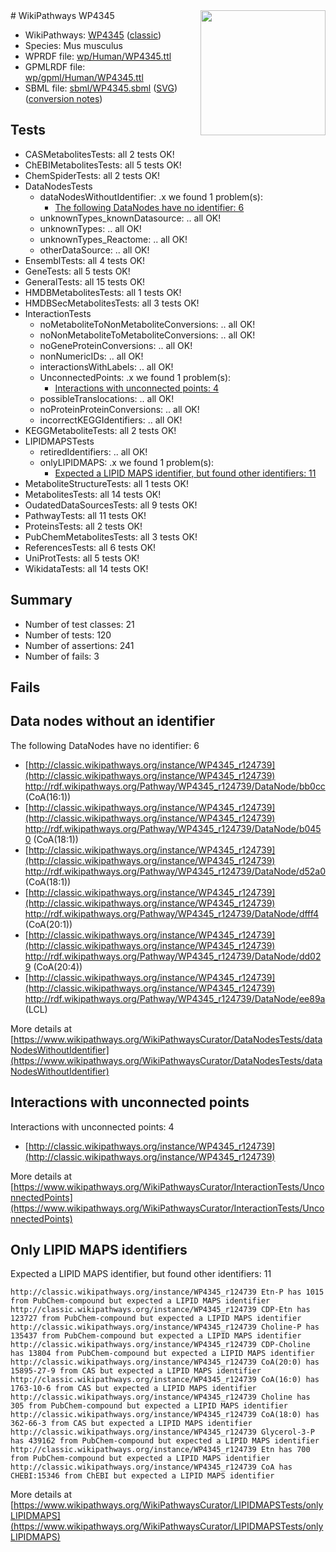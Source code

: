 <img style="float: right; width: 200px" src="https://upload.wikimedia.org/wikipedia/commons/thumb/8/83/Wplogo_with_text_500.png/640px-Wplogo_with_text_500.png" />
# WikiPathways WP4345

* WikiPathways: [WP4345](https://wikipathways.org/pathways/WP4345) ([classic](https://classic.wikipathways.org/instance/WP4345))
* Species: Mus musculus
* WPRDF file: [wp/Human/WP4345.ttl](../wp/Human/WP4345.ttl)
* GPMLRDF file: [wp/gpml/Human/WP4345.ttl](../wp/gpml/Human/WP4345.ttl)
* SBML file: [sbml/WP4345.sbml](../sbml/WP4345.sbml) ([SVG](../sbml/WP4345.svg)) ([conversion notes](../sbml/WP4345.txt))

## Tests
* CASMetabolitesTests: all 2 tests OK!
* ChEBIMetabolitesTests: all 5 tests OK!
* ChemSpiderTests: all 2 tests OK!
* DataNodesTests
    * dataNodesWithoutIdentifier: .x we found 1 problem(s):
        * [The following DataNodes have no identifier: 6](#d2d32fa5)
    * unknownTypes_knownDatasource: .. all OK!
    * unknownTypes: .. all OK!
    * unknownTypes_Reactome: .. all OK!
    * otherDataSource: .. all OK!
* EnsemblTests: all 4 tests OK!
* GeneTests: all 5 tests OK!
* GeneralTests: all 15 tests OK!
* HMDBMetabolitesTests: all 1 tests OK!
* HMDBSecMetabolitesTests: all 3 tests OK!
* InteractionTests
    * noMetaboliteToNonMetaboliteConversions: .. all OK!
    * noNonMetaboliteToMetaboliteConversions: .. all OK!
    * noGeneProteinConversions: .. all OK!
    * nonNumericIDs: .. all OK!
    * interactionsWithLabels: .. all OK!
    * UnconnectedPoints: .x we found 1 problem(s):
        * [Interactions with unconnected points: 4](#35a61adc)
    * possibleTranslocations: .. all OK!
    * noProteinProteinConversions: .. all OK!
    * incorrectKEGGIdentifiers: .. all OK!
* KEGGMetaboliteTests: all 2 tests OK!
* LIPIDMAPSTests
    * retiredIdentifiers: .. all OK!
    * onlyLIPIDMAPS: .x we found 1 problem(s):
        * [Expected a LIPID MAPS identifier, but found other identifiers: 11](#d0bfb679)
* MetaboliteStructureTests: all 1 tests OK!
* MetabolitesTests: all 14 tests OK!
* OudatedDataSourcesTests: all 9 tests OK!
* PathwayTests: all 11 tests OK!
* ProteinsTests: all 2 tests OK!
* PubChemMetabolitesTests: all 3 tests OK!
* ReferencesTests: all 6 tests OK!
* UniProtTests: all 5 tests OK!
* WikidataTests: all 14 tests OK!


## Summary

* Number of test classes: 21
* Number of tests: 120
* Number of assertions: 241
* Number of fails: 3

## Fails

<a name="d2d32fa5" />

## Data nodes without an identifier

The following DataNodes have no identifier: 6

* [http://classic.wikipathways.org/instance/WP4345_r124739](http://classic.wikipathways.org/instance/WP4345_r124739) http://rdf.wikipathways.org/Pathway/WP4345_r124739/DataNode/bb0cc (CoA(16:1))
* [http://classic.wikipathways.org/instance/WP4345_r124739](http://classic.wikipathways.org/instance/WP4345_r124739) http://rdf.wikipathways.org/Pathway/WP4345_r124739/DataNode/b0450 (CoA(18:1))
* [http://classic.wikipathways.org/instance/WP4345_r124739](http://classic.wikipathways.org/instance/WP4345_r124739) http://rdf.wikipathways.org/Pathway/WP4345_r124739/DataNode/d52a0 (CoA(18:1))
* [http://classic.wikipathways.org/instance/WP4345_r124739](http://classic.wikipathways.org/instance/WP4345_r124739) http://rdf.wikipathways.org/Pathway/WP4345_r124739/DataNode/dfff4 (CoA(20:1))
* [http://classic.wikipathways.org/instance/WP4345_r124739](http://classic.wikipathways.org/instance/WP4345_r124739) http://rdf.wikipathways.org/Pathway/WP4345_r124739/DataNode/dd029 (CoA(20:4))
* [http://classic.wikipathways.org/instance/WP4345_r124739](http://classic.wikipathways.org/instance/WP4345_r124739) http://rdf.wikipathways.org/Pathway/WP4345_r124739/DataNode/ee89a (LCL)


More details at [https://www.wikipathways.org/WikiPathwaysCurator/DataNodesTests/dataNodesWithoutIdentifier](https://www.wikipathways.org/WikiPathwaysCurator/DataNodesTests/dataNodesWithoutIdentifier)

<a name="35a61adc" />

## Interactions with unconnected points

Interactions with unconnected points: 4

* [http://classic.wikipathways.org/instance/WP4345_r124739](http://classic.wikipathways.org/instance/WP4345_r124739)


More details at [https://www.wikipathways.org/WikiPathwaysCurator/InteractionTests/UnconnectedPoints](https://www.wikipathways.org/WikiPathwaysCurator/InteractionTests/UnconnectedPoints)

<a name="d0bfb679" />

## Only LIPID MAPS identifiers

Expected a LIPID MAPS identifier, but found other identifiers: 11
```
http://classic.wikipathways.org/instance/WP4345_r124739 Etn-P has 1015 from PubChem-compound but expected a LIPID MAPS identifier
http://classic.wikipathways.org/instance/WP4345_r124739 CDP-Etn has 123727 from PubChem-compound but expected a LIPID MAPS identifier
http://classic.wikipathways.org/instance/WP4345_r124739 Choline-P has 135437 from PubChem-compound but expected a LIPID MAPS identifier
http://classic.wikipathways.org/instance/WP4345_r124739 CDP-Choline has 13804 from PubChem-compound but expected a LIPID MAPS identifier
http://classic.wikipathways.org/instance/WP4345_r124739 CoA(20:0) has 15895-27-9 from CAS but expected a LIPID MAPS identifier
http://classic.wikipathways.org/instance/WP4345_r124739 CoA(16:0) has 1763-10-6 from CAS but expected a LIPID MAPS identifier
http://classic.wikipathways.org/instance/WP4345_r124739 Choline has 305 from PubChem-compound but expected a LIPID MAPS identifier
http://classic.wikipathways.org/instance/WP4345_r124739 CoA(18:0) has 362-66-3 from CAS but expected a LIPID MAPS identifier
http://classic.wikipathways.org/instance/WP4345_r124739 Glycerol-3-P has 439162 from PubChem-compound but expected a LIPID MAPS identifier
http://classic.wikipathways.org/instance/WP4345_r124739 Etn has 700 from PubChem-compound but expected a LIPID MAPS identifier
http://classic.wikipathways.org/instance/WP4345_r124739 CoA has CHEBI:15346 from ChEBI but expected a LIPID MAPS identifier
```

More details at [https://www.wikipathways.org/WikiPathwaysCurator/LIPIDMAPSTests/onlyLIPIDMAPS](https://www.wikipathways.org/WikiPathwaysCurator/LIPIDMAPSTests/onlyLIPIDMAPS)

